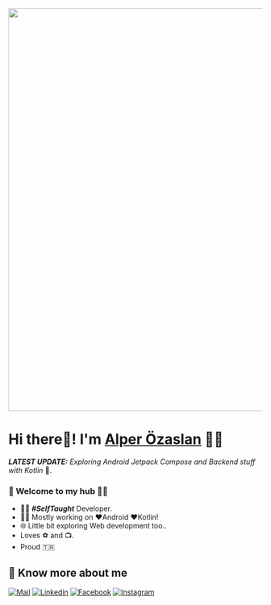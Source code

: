 <img src="https://media-exp1.licdn.com/dms/image/C5116AQHWBNMKu1jpzA/profile-displaybackgroundimage-shrink_200_800/0/1516500419359?e=1647475200&v=beta&t=3s9fPI5iFYOv0ifoCBbUd8sCU5TiYwJ1Civ06YMfVyg" width="800">

# Hi there👋! I'm [Alper Özaslan](https://www.linkedin.com/in/alper-%C3%B6zaslan-6552a151/) 🙋‍♂️

_**LATEST UPDATE:**_ _Exploring Android Jetpack Compose and Backend stuff with Kotlin_ 🥽.

### 🎍 Welcome to my hub 👨‍💻

- 👨‍💻 ***#SelfTaught*** Developer.
- 👨‍💻 Mostly working on ❤️Android ❤️Kotlin!
- 🌐 Little bit exploring Web development too..
- Loves ⚽ and 📺.
- Proud 🇹🇷

## 🔗 Know more about me 

[![Mail](https://img.shields.io/badge/-Say%20Hi!-black?style=for-the-badge&logo=gmail)](mailto:alper.ytu7@gmail.com)
[![Linkedin](https://img.shields.io/badge/-LinkedIn-black?style=for-the-badge&logo=Linkedin)](https://www.linkedin.com/in/alper-%C3%B6zaslan-6552a151/)
[![Facebook](https://img.shields.io/badge/-Facebook-black?style=for-the-badge&logo=facebook)](https://www.facebook.com/alperozaslan7/)
[![Instagram](https://img.shields.io/badge/-Instagram-black?style=for-the-badge&logo=instagram)](https://www.instagram.com/alperozaslan/)
